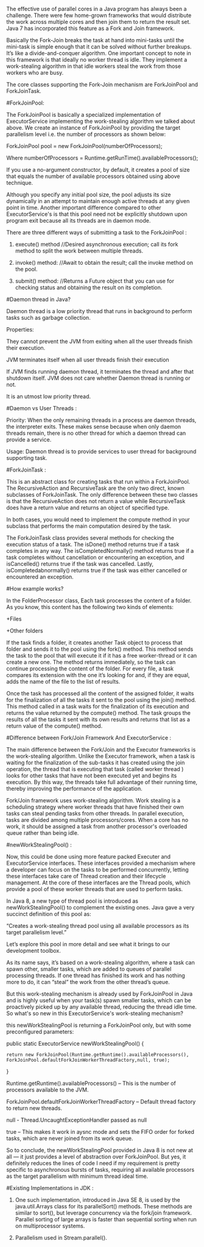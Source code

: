 The effective use of parallel cores in a Java program has always been a challenge. 
There were few home-grown frameworks that would distribute the work across multiple 
cores and then join them to return the result set. Java 7 has incorporated this feature 
as a Fork and Join framework.

Basically the Fork-Join breaks the task at hand into mini-tasks until the mini-task is 
simple enough that it can be solved without further breakups. It’s like a divide-and-conquer 
algorithm. One important concept to note in this framework is that ideally no worker thread 
is idle. They implement a work-stealing algorithm in that idle workers steal the work from 
those workers who are busy.

The core classes supporting the Fork-Join mechanism are ForkJoinPool and ForkJoinTask.

#ForkJoinPool:

The ForkJoinPool is basically a specialized implementation of ExecutorService implementing 
the work-stealing algorithm we talked about above. We create an instance of ForkJoinPool 
by providing the target parallelism level i.e. the number of processors as shown below:

ForkJoinPool pool = new ForkJoinPool(numberOfProcessors);

Where numberOfProcessors = Runtime.getRunTime().availableProcessors();

If you use a no-argument constructor, by default, it creates a pool of size that equals 
the number of available processors obtained using above technique.

Although you specify any initial pool size, the pool adjusts its size dynamically 
in an attempt to maintain enough active threads at any given point in time. 
Another important difference compared to other ExecutorService's is that this pool 
need not be explicitly shutdown upon program exit because all its threads are in daemon mode.

There are three different ways of submitting a task to the ForkJoinPool : 

1) execute() method //Desired asynchronous execution; call its fork method to split 
the work between multiple threads.

2) invoke() method: //Await to obtain the result; call the invoke method on the pool.

3) submit() method: //Returns a Future object that you can use for checking status and 
obtaining the result on its completion.

#Daemon thread in Java? 

Daemon thread is a low priority thread that runs in background to perform tasks 
such as garbage collection.

Properties:

They cannot prevent the JVM from exiting when all the user threads 
finish their execution.

JVM terminates itself when all user threads finish their execution

If JVM finds running daemon thread, it terminates the thread and after that shutdown itself. 
JVM does not care whether Daemon thread is running or not.

It is an utmost low priority thread.

#Daemon vs User Threads : 

Priority: When the only remaining threads in a process are daemon threads, the interpreter exits. 
These makes sense because when only daemon threads remain, there is no other thread for which 
a daemon thread can provide a service.

Usage: Daemon thread is to provide services to user thread for background supporting task.

#ForkJoinTask : 

This is an abstract class for creating tasks that run within a ForkJoinPool. 
The RecursiveAction and RecursiveTask are the only two direct, known subclasses of ForkJoinTask. 
The only difference between these two classes is that the RecursiveAction does not return 
a value while RecursiveTask does have a return value and returns an object of specified type.

In both cases, you would need to implement the compute method in your subclass that performs 
the main computation desired by the task.

The ForkJoinTask class provides several methods for checking the execution status of a task. 
The isDone() method returns true if a task completes in any way. The isCompletedNormally() 
method returns true if a task completes without cancellation or encountering an exception, 
and isCancelled() returns true if the task was cancelled. Lastly, isCompletedabnormally() 
returns true if the task was either cancelled or encountered an exception.

#How example works?

In the FolderProcessor class, Each task processes the content of a folder. 
As you know, this content has the following two kinds of elements:

+Files

+Other folders

If the task finds a folder, it creates another Task object to process that folder and 
sends it to the pool using the fork() method. This method sends the task to the pool 
that will execute it if it has a free worker-thread or it can create a new one. 
The method returns immediately, so the task can continue processing the content 
of the folder. For every file, a task compares its extension with the one it’s 
looking for and, if they are equal, adds the name of the file to the list of results.

Once the task has processed all the content of the assigned folder, it waits for 
the finalization of all the tasks it sent to the pool using the join() method. 
This method called in a task waits for the finalization of its execution and 
returns the value returned by the compute() method. The task groups the results 
of all the tasks it sent with its own results and returns that list as a return 
value of the compute() method.

#Difference between Fork/Join Framework And ExecutorService : 

The main difference between the Fork/Join and the Executor frameworks is 
the work-stealing algorithm. Unlike the Executor framework, when a task is 
waiting for the finalization of the sub-tasks it has created using the join operation, 
the thread that is executing that task (called worker thread ) looks for other tasks 
that have not been executed yet and begins its execution. By this way, the threads take 
full advantage of their running time, thereby improving the performance of the application.

Fork/Join framework uses work-stealing algorithm. Work stealing is a scheduling 
strategy where worker threads that have finished their own tasks can steal pending 
tasks from other threads. In parallel execution, tasks are divided among multiple 
processors/cores. When a core has no work, it should be assigned a task from 
another processor's overloaded queue rather than being idle.

#newWorkStealingPool() : 

Now, this could be done using more feature packed Executer and ExecutorService interfaces. 
These interfaces provided a mechanism where a developer can focus on the tasks to be performed 
concurrently, letting these interfaces take care of Thread creation and their lifecycle management. 
At the core of these interfaces are the Thread pools, which provide a pool of these worker 
threads that are used to perform tasks. 

In Java 8, a new type of thread pool is introduced as newWorkStealingPool() to complement 
the existing ones. Java gave a very succinct definition of this pool as:

“Creates a work-stealing thread pool using all available processors as its target parallelism level.”

Let’s explore this pool in more detail and see what it brings to our development toolbox.

As its name says, it’s based on a work-stealing algorithm, where a task can spawn other, 
smaller tasks, which are added to queues of parallel processing threads. If one thread has 
finished its work and has nothing more to do, it can “steal” the work from the 
other thread’s queue.

But this work-stealing mechanism is already used by ForkJoinPool in Java and is highly 
useful when your task(s) spawn smaller tasks, which can be proactively picked up by 
any available thread, reducing the thread idle time. So what's so new in this 
ExecutorService's work-stealing mechanism?

this newWorkStealingPool is returning a ForkJoinPool only, but with some preconfigured parameters:

public static ExecutorService newWorkStealingPool() {

    return new ForkJoinPool(Runtime.getRuntime().availableProcessors(),
    ForkJoinPool.defaultForkJoinWorkerThreadFactory,null, true);
    
}

Runtime.getRuntime().availableProcessors() – This is the number of processors available to the JVM.

ForkJoinPool.defaultForkJoinWorkerThreadFactory – Default thread factory to return new threads.

null - Thread.UncaughtExceptionHandler passed as null

true – This makes it work in aysnc mode and sets the FIFO order for forked tasks, 
which are never joined from its work queue.

So to conclude, the newWorkStealingPool provided in Java 8 is not new at all — 
it just provides a level of abstraction over ForkJoinPool. But yes, it definitely 
reduces the lines of code I need if my requirement is pretty specific to asynchronous 
bursts of tasks, requiring all available processors as the target parallelism 
with minimum thread ideal time.

#Existing Implementations in JDK : 

1) One such implementation, introduced in Java SE 8, is used by the java.util.Arrays 
class for its parallelSort() methods. These methods are similar to sort(), 
but leverage concurrency via the fork/join framework. Parallel sorting of large arrays 
is faster than sequential sorting when run on multiprocessor systems.

2) Parallelism used in Stream.parallel().
